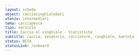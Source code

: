 ```yaml
---
layout: scheda
object: cacciacinghialedati
utenza: intermediari
tema: cacciapesca
tipo: servizio
title: Caccia al cinghiale - Statistiche
subtitle: caccia, venatorio, cacciatore, cinghiale, battuta
status: BETA
statusLink: /onboard
---
```

